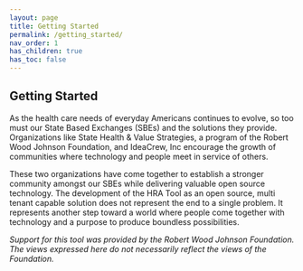 ```yaml
---
layout: page
title: Getting Started
permalink: /getting_started/
nav_order: 1
has_children: true
has_toc: false
---
```


## Getting Started

As the health care needs of everyday Americans continues to evolve, so too must our State Based Exchanges (SBEs) and the solutions they provide. Organizations like State Health & Value Strategies, a program of the Robert Wood Johnson Foundation, and IdeaCrew, Inc encourage the growth of communities where technology and people meet in service of others. 

These two organizations have come together to establish a stronger community amongst our SBEs while delivering valuable open source technology. The development of the HRA Tool as an open source, multi tenant capable solution does not represent the end to a single problem. It represents another step toward a world where people come together with technology and a purpose to produce boundless possibilities. 

*Support for this tool was provided by the Robert Wood Johnson Foundation. The views expressed here do not necessarily reflect the views of the Foundation.*
